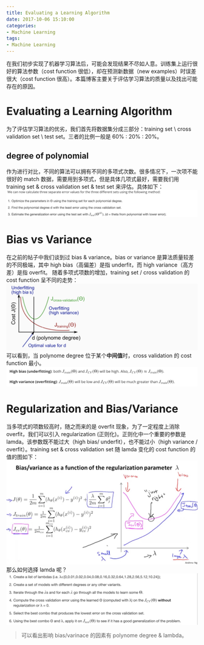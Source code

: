 ```yaml
---
title: Evaluating a Learning Algorithm
date: 2017-10-06 15:10:00
categories:
- Machine Learning
tags:
- Machine Learning
---
```


在我们初步实现了机器学习算法后，可能会发现结果不尽如人意。训练集上运行很好的算法参数（cost function 很低），却在预测新数据（new examples）时误差很大（cost function 很高）。本篇博客主要关于评估学习算法的质量以及找出可能存在的原因。

# Evaluating a Learning Algorithm
为了评估学习算法的优劣，我们首先将数据集分成三部分：training set \ cross validation set \ test set。三者的比例一般是 60% : 20% : 20%。

## degree of polynomial
作为进行对比，不同的算法可以拥有不同的多项式次数。很多情况下，一次项不能很好的 match 数据，需要用到多项式，但是具体几项式最好，需要我们用 training set & cross validation set & test set 来评估。具体如下：
![](/assets/images/ml/week6/polynomial.jpeg)

# Bias vs Variance
在之前的帖子中我们谈到过 bias & variance。bias or variance 是算法质量较差的不同极端，其中 high bias（高偏差）是指 underfit，而 high variance（高方差）是指 overfit。
随着多项式项数的增加，training set / cross validation 的cost function 呈不同的走势：
![](/assets/images/ml/week6/polynomial-degree.jpeg)
可以看到，当 polynome degree 位于某个**中间值**时，cross validation 的 cost function 最小。
![](/assets/images/ml/week6/bias-variance.jpeg)

# Regularization and Bias/Variance
当多项式的项数较高时，随之而来的是 overfit 现象，为了一定程度上消除 overfit，我们可以引入 regularization (正则化)。正则化中一个重要的参数是 lamda。该参数既不能过大（high bias/ underfit），也不能过小（high variance / overfit）。training set & cross validation set 随 lamda 变化的 cost function 的值的图如下：
![](/assets/images/ml/week6/lamda-cost-function.jpeg)
那么如何选择 lamda 呢？
![](/assets/images/ml/week6/choose-lamda.jpeg)

> 可以看出影响 bias/varinace 的因素有 polynome degree & lambda。



